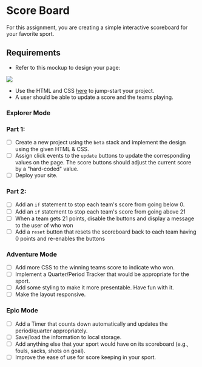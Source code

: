 # Score Board

For this assignment, you are creating a simple interactive scoreboard for your favorite sport.

## Requirements

- Refer to this mockup to design your page:

![](https://raw.githubusercontent.com/suncoast-devs/handbook/master/curriculum/fundamentals/modules/javascript/_old/assignments/assets/scoreboard.png)

- Use the HTML and CSS [here](https://gist.github.com/mdewey/d331c0a449b8e53b4adc472ec0e5a1e8) to jump-start your project.
- A user should be able to update a score and the teams playing.

### Explorer Mode

### Part 1:

- [ ] Create a new project using the `beta` stack and implement the design using the given HTML & CSS.
- [ ] Assign click events to the `update` buttons to update the corresponding values on the page. The score buttons should adjust the current score by a "hard-coded" value.
- [ ] Deploy your site.

### Part 2:

- [ ] Add an `if` statement to stop each team's score from going below 0.
- [ ] Add an `if` statement to stop each team's score from going above 21
- [ ] When a team gets 21 points, disable the buttons and display a message to the user of who won
- [ ] Add a `reset` button that resets the scoreboard back to each team having 0 points and re-enables the buttons

### Adventure Mode

- [ ] Add more CSS to the winning teams score to indicate who won.
- [ ] Implement a Quarter/Period Tracker that would be appropriate for the sport.
- [ ] Add some styling to make it more presentable. Have fun with it.
- [ ] Make the layout responsive.

### Epic Mode

- [ ] Add a Timer that counts down automatically and updates the period/quarter appropriately.
- [ ] Save/load the information to local storage.
- [ ] Add anything else that your sport would have on its scoreboard (e.g., fouls, sacks, shots on goal).
- [ ] Improve the ease of use for score keeping in your sport.
